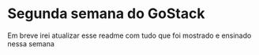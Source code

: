 <h1>Segunda semana do GoStack</h1>

<p>Em breve irei atualizar esse readme com tudo que foi mostrado e ensinado nessa semana</p>